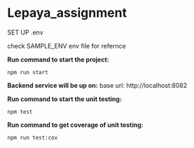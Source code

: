 # Lepaya_assignment

SET UP .env

check SAMPLE_ENV env file for refernce

**Run command to start the project:**
``` 
npm run start
```
**Backend service will be up on:**
base url: http://localhost:8082

**Run command to start the unit testing:**
``` 
npm test
```
**Run command to get coverage of unit testing:**
``` 
npm run test:cov
```
